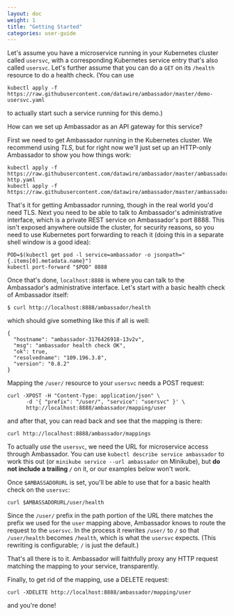 ```yaml
---
layout: doc
weight: 1
title: "Getting Started"
categories: user-guide
---
```


Let's assume you have a microservice running in your Kubernetes cluster called `usersvc`, with a corresponding Kubernetes service entry that's also called `usersvc`. Let's further assume that you can do a `GET` on its `/health` resource to do a health check. (You can use

```
kubectl apply -f https://raw.githubusercontent.com/datawire/ambassador/master/demo-usersvc.yaml
```

to actually start such a service running for this demo.)

How can we set up Ambassador as an API gateway for this service?

First we need to get Ambassador running in the Kubernetes cluster. We recommend using *TLS*, but for right now we'll just set up an HTTP-only Ambassador to show you how things work:

```
kubectl apply -f https://raw.githubusercontent.com/datawire/ambassador/master/ambassador-http.yaml
kubectl apply -f https://raw.githubusercontent.com/datawire/ambassador/master/ambassador.yaml
```

That's it for getting Ambassador running, though in the real world you'd need TLS. Next you need to be able to talk to Ambassador's administrative interface, which is a private REST service on Ambassador's port 8888. This isn't exposed anywhere outside the cluster, for security reasons, so you need to use Kubernetes port forwarding to reach it (doing this in a separate shell window is a good idea):

```
POD=$(kubectl get pod -l service=ambassador -o jsonpath="{.items[0].metadata.name}")
kubectl port-forward "$POD" 8888
```

Once that's done, `localhost:8888` is where you can talk to the Ambassador's administrative interface. Let's start with a basic health check of Ambassador itself:

```
$ curl http://localhost:8888/ambassador/health
```

which should give something like this if all is well:

```
{
  "hostname": "ambassador-3176426918-13v2v",
  "msg": "ambassador health check OK",
  "ok": true,
  "resolvedname": "109.196.3.8",
  "version": "0.8.2"
}
```

Mapping the `/user/` resource to your `usersvc` needs a POST request:

```
curl -XPOST -H "Content-Type: application/json" \
      -d '{ "prefix": "/user/", "service": "usersvc" }' \
      http://localhost:8888/ambassador/mapping/user
```

and after that, you can read back and see that the mapping is there:

```
curl http://localhost:8888/ambassador/mappings
```

To actually _use_ the `usersvc`, we need the URL for microservice access through Ambassador. You can use `kubectl describe service ambassador` to work this out (or `minikube service --url ambassador` on Minikube), but **do not include a trailing `/`** on it, or our examples below won't work.

Once `$AMBASSADORURL` is set, you'll be able to use that for a basic health check on the `usersvc`:

```
curl $AMBASSADORURL/user/health
```

Since the `/user/` prefix in the path portion of the URL there matches the prefix we used for the `user` mapping above, Ambassador knows to route the request to the `usersvc`. In the process it rewrites `/user/` to `/` so that `/user/health` becomes `/health`, which is what the `usersvc` expects. (This rewriting is configurable; `/` is just the default.)

That's all there is to it. Ambassador will faithfully proxy any HTTP request matching the mapping to your service, transparently.

Finally, to get rid of the mapping, use a DELETE request:

```
curl -XDELETE http://localhost:8888/ambassador/mapping/user
```

and you're done!
